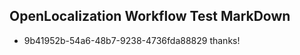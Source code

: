 ## OpenLocalization Workflow Test MarkDown
* 9b41952b-54a6-48b7-9238-4736fda88829 thanks!

<!--HONumber=Aug16_HO3-->



